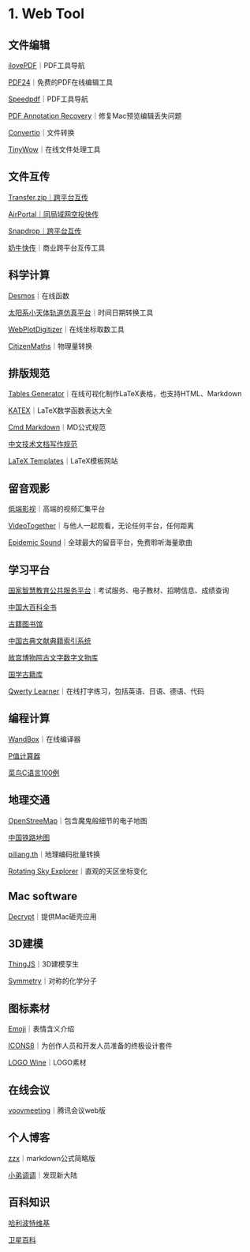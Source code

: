 # 1. Web Tool

## 文件编辑

[ilovePDF](https://www.ilovepdf.com/zh-cn)｜PDF工具导航

[PDF24](https://tools.pdf24.org/zh/)｜免费的PDF在线编辑工具

[Speedpdf](https://speedpdf.com/zh-cn/)｜PDF工具导航

[PDF Annotation Recovery](https://julihoh.github.io/pdf\_annotation\_fix/web-app/dist/index.html)｜修复Mac预览编辑丢失问题

[Convertio](https://convertio.co/zh/)｜文件转换

[TinyWow](https://tinywow.com)｜在线文件处理工具

## 文件互传

[Transfer.zip｜跨平台互传](https://transfer.zip)

[AirPortal｜同局域网空投快传](https://snapdrop.net)

[Snapdrop｜跨平台互传](https://snapdrop.net/)

[奶牛快传](https://cowtransfer.com)｜商业跨平台互传工具

## 科学计算

[Desmos](https://www.desmos.com/calculator?lang=zh-CN)｜在线函数

[太阳系小天体轨道仿真平台](https://astorb.com/tools/cvtdate)｜时间日期转换工具

[WebPlotDigitizer](https://apps.automeris.io/wpd/index.zh\_CN.html)｜在线坐标取数工具

[CitizenMaths](https://citizenmaths.com)｜物理量转换



## 排版规范

[Tables Generator](https://www.tablesgenerator.com/latex\_tables)｜在线可视化制作LaTeX表格，也支持HTML、Markdown

[KATEX](https://katex.org/docs/supported.html)｜LaTeX数学函数表达大全

[Cmd Markdown](https://www.zybuluo.com/codeep/note/163962)｜MD公式规范

[中文技术文档写作规范](https://zh-style-guide.readthedocs.io/zh-cn/latest/index.html)

[LaTeX Templates](http://www.latextemplates.com)｜LaTeX模板网站

## 留音观影

[低端影视](https://ddys.info)｜高端的视频汇集平台

[VideoTogether](https://videotogether.github.io/zh-cn/)｜与他人一起观看，无论任何平台，任何距离

[Epidemic Sound](https://www.epidemicsound.com)｜全球最大的留音平台，免费聆听海量歌曲

## 学习平台

[国家智慧教育公共服务平台](https://www.smartedu.cn)｜考试服务、电子教材、招聘信息、成绩查询

[中国大百科全书](https://www.zgbk.com)

[古籍图书馆](https://www.shuge.org/)

[中国古典文献典籍索引系统](https://www.wenxianxue.cn)

[故宫博物院古文字数字文物库](https://digicol.dpm.org.cn/specialTopic/view/1)

[国学古籍库](http://www.80wjl.com)

[Qwerty Learner](https://qwerty.kaiyi.cool)｜在线打字练习，包括英语、日语、德语、代码

## 编程计算

[WandBox](https://wandbox.org)｜在线编译器



[P值计算器](https://purecalculators.com/zh-CN/p-value-calculator#h-0-gen)

[菜鸟C语言100例](https://www.runoob.com/cprogramming/c-100-examples.html)

## 地理交通

[OpenStreeMap](https://www.openstreetmap.org/)｜包含魔鬼般细节的电子地图

[中国铁路地图](http://cnrail.geogv.org/zhcn/about?useMapboxGl=false)

[piliang.th](https://www.piliang.tech/geocoding)｜地理编码批量转换

[Rotating Sky Explorer](http://astro.unl.edu/naap/motion2/animations/ce\_hc.html)｜直观的天区坐标变化

## Mac software

[Decrypt](https://decrypt.day)｜提供Mac砸壳应用

## 3D建模

[ThingJS](http://www.thingjs.com/guide/)｜3D建模孪生

[Symmetry](https://symotter.org)｜对称的化学分子

## 图标素材

[Emoji](https://www.emojiall.com/zh-hans)｜表情含义介绍

[ICONS8](https://igoutu.cn)｜为创作人员和开发人员准备的终极设计套件

[LOGO Wine](https://www.logo.wine)｜LOGO素材

## 在线会议

[voovmeeting](https://voovmeeting.com/r)｜腾讯会议web版

## 个人博客

[zzx](http://home.ustc.edu.cn/\~zzx2002/new/2021/08/04/mathjax/)｜markdown公式简略版

[小弟调调](https://wangchujiang.com/#/)｜发现新大陆

## 百科知识

[哈利波特维基](https://harrypotter.fandom.com/zh/wiki/)

[卫星百科](https://sat.huijiwiki.com/wiki/%E9%A6%96%E9%A1%B5)
